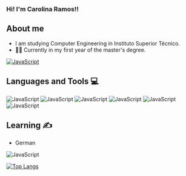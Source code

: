### Hi! I'm Carolina Ramos!!

## About me
- I am studying Computer Engineering in Instituto Superior Técnico.
- :woman_student: Currently in my first year of the master's degree.


[![JavaScript](https://img.shields.io/badge/LinkedIn-0077B5?style=for-the-badge&logo=linkedin&logoColor=white)](https://www.linkedin.com/in/carolina-ramos-3873bb24a/)



## Languages and Tools :computer:

 ![JavaScript](https://img.shields.io/badge/JavaScript-323330?style=for-the-badge&logo=javascript&logoColor=F7DF1E)   ![JavaScript](https://img.shields.io/badge/C-00599C?style=for-the-badge&logo=c&logoColor=white)   ![JavaScript](https://img.shields.io/badge/C%2B%2B-00599C?style=for-the-badge&logo=c%2B%2B&logoColor=white)   ![JavaScript](https://img.shields.io/badge/Python-FFD43B?style=for-the-badge&logo=python&logoColor=blue)   ![JavaScript](https://img.shields.io/badge/VSCode-0078D4?style=for-the-badge&logo=visual%20studio%20code&logoColor=white)  ![JavaScript](https://img.shields.io/badge/Linux-FCC624?style=for-the-badge&logo=linux&logoColor=black)


## Learning :writing_hand:
- German

 ![JavaScript](https://img.shields.io/badge/Azure_DevOps-0078D7?style=for-the-badge&logo=azure-devops&logoColor=white)
 
 [![Top Langs](https://github-readme-stats.vercel.app/api/top-langs/?username=Carolina-Ramos)](https://github.com/anuraghazra/github-readme-stats)
 
 [link]: www.linkedin.com/in/carolina-ramos-3873bb24a

<!--
**Carolina-Ramos/Carolina-Ramos** is a ✨ _special_ ✨ repository because its `README.md` (this file) appears on your GitHub profile.

Here are some ideas to get you started:

- 🔭 I’m currently working on ...
- 🌱 I’m currently learning ...
- 👯 I’m looking to collaborate on ...
- 🤔 I’m looking for help with ...
- 💬 Ask me about ...
- 📫 How to reach me: ...
- 😄 Pronouns: ...
- ⚡ Fun fact: ...
-->
